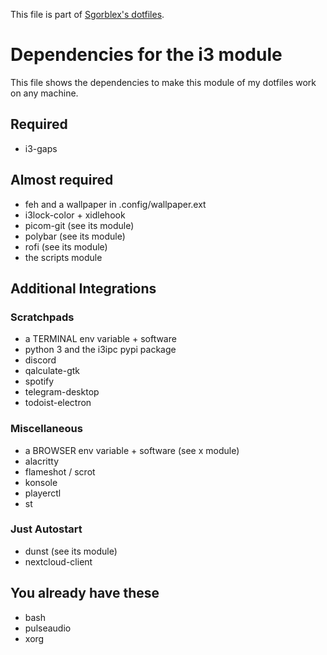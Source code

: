 This file is part of [Sgorblex's dotfiles](https://github.com/sgorblex/.dotfiles).

# Dependencies for the i3 module
This file shows the dependencies to make this module of my dotfiles work on any machine.

## Required
- i3-gaps


## Almost required
- feh and a wallpaper in .config/wallpaper.ext
- i3lock-color + xidlehook
- picom-git (see its module)
- polybar (see its module)
- rofi (see its module)
- the scripts module


## Additional Integrations

### Scratchpads
- a TERMINAL env variable + software
- python 3 and the i3ipc pypi package
- discord
- qalculate-gtk
- spotify
- telegram-desktop
- todoist-electron

### Miscellaneous
- a BROWSER env variable + software (see x module)
- alacritty
- flameshot / scrot
- konsole
- playerctl
- st

### Just Autostart
- dunst (see its module)
- nextcloud-client


## You already have these
- bash
- pulseaudio
- xorg

